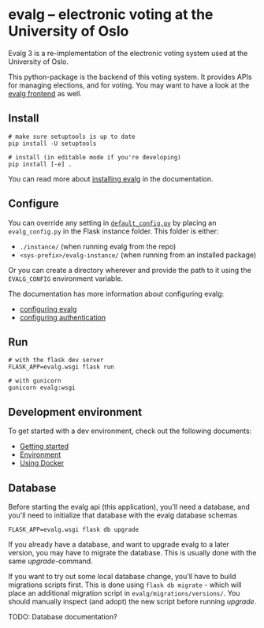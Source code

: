 # evalg – electronic voting at the University of Oslo

Evalg 3 is a re-implementation of the electronic voting system used at the
University of Oslo.

This python-package is the backend of this voting system. It provides APIs for
managing elections, and for voting. You may want to have a look at the [evalg
frontend][repo_frontend] as well.


## Install

```
# make sure setuptools is up to date
pip install -U setuptools

# install (in editable mode if you're developing)
pip install [-e] .
```

You can read more about [installing evalg][doc_install] in the documentation.


## Configure

You can override any setting in [`default_config.py`](evalg/default_config.py)
by placing an `evalg_config.py` in the Flask instance folder. This folder is
either:

- `./instance/` (when running evalg from the repo)
- `<sys-prefix>/evalg-instance/` (when running from an installed package)

Or you can create a directory wherever and provide the path to it using the
`EVALG_CONFIG` environment variable.

The documentation has more information about configuring evalg:

- [configuring evalg][doc_config]
- [configuring authentication][doc_auth]


## Run

```
# with the flask dev server
FLASK_APP=evalg.wsgi flask run

# with gunicorn
gunicorn evalg:wsgi
```


## Development environment

To get started with a dev environment, check out the following documents:

- [Getting started][doc_dev_intro]
- [Environment][doc_dev_env]
- [Using Docker][doc_dev_docker]


## Database

Before starting the evalg api (this application), you'll need a database, and
you'll need to initialize that database with the evalg database schemas

```
FLASK_APP=evalg.wsgi flask db upgrade
```

If you already have a database, and want to upgrade evalg to a later version,
you may have to migrate the database.  This is usually done with the same
_upgrade_-command.

If you want to try out some local database change, you'll have to build
migrations scripts first. This is done using `flask db migrate` - which will
place an additional migration script in `evalg/migrations/versions/`. You should
manually inspect (and adopt) the new script before running _upgrade_.

TODO: Database documentation?


  [repo_frontend]: https://bitbucket.usit.uio.no/projects/EVALG/repos/evalg-frontend/
  [doc_config]: docs/source/config.rst
  [doc_auth]: docs/source/auth.rst
  [doc_dev_docker]: docs/source/dev/docker.rst
  [doc_dev_env]: docs/source/dev/environment.rst
  [doc_dev_intro]: docs/source/dev/getting-started.rst
  [doc_install]: docs/source/install.rst
